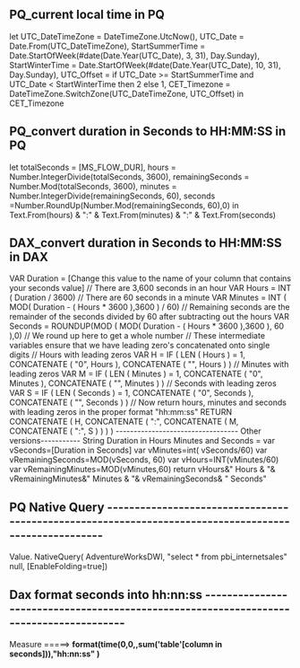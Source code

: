 ## PQ_current local time in PQ
let
  UTC_DateTimeZone = DateTimeZone.UtcNow(), 
  UTC_Date         = Date.From(UTC_DateTimeZone), 
  StartSummerTime  = Date.StartOfWeek(#date(Date.Year(UTC_Date), 3, 31), Day.Sunday), 
  StartWinterTime  = Date.StartOfWeek(#date(Date.Year(UTC_Date), 10, 31), Day.Sunday), 
  UTC_Offset       = if UTC_Date >= StartSummerTime and UTC_Date < StartWinterTime then 2 else 1, 
  CET_Timezone     = DateTimeZone.SwitchZone(UTC_DateTimeZone, UTC_Offset)
in
  CET_Timezone
  
## PQ_convert duration in Seconds to HH:MM:SS in PQ
let
            totalSeconds = [MS_FLOW_DUR],
            hours = Number.IntegerDivide(totalSeconds, 3600),
            remainingSeconds = Number.Mod(totalSeconds, 3600),
            minutes = Number.IntegerDivide(remainingSeconds, 60),
            seconds =Number.RoundUp(Number.Mod(remainingSeconds, 60),0)
        in
            Text.From(hours) & ":" & Text.From(minutes) & ":" & Text.From(seconds)



## DAX_convert duration in Seconds to HH:MM:SS in DAX

VAR Duration = [Change this value to the name of your column that contains your seconds value]
// There are 3,600 seconds in an hour
VAR Hours =
    INT ( Duration / 3600)
// There are 60 seconds in a minute
VAR Minutes =
    INT ( MOD( Duration - ( Hours * 3600 ),3600 ) / 60)
// Remaining seconds are the remainder of the seconds divided by 60 after subtracting out the hours 
VAR Seconds =
    ROUNDUP(MOD ( MOD( Duration - ( Hours * 3600 ),3600 ), 60 ),0) // We round up here to get a whole number
// These intermediate variables ensure that we have leading zero's concatenated onto single digits
// Hours with leading zeros
VAR H =
    IF ( LEN ( Hours ) = 1, 
        CONCATENATE ( "0", Hours ),
        CONCATENATE ( "", Hours )
      )
// Minutes with leading zeros
VAR M =
    IF (
        LEN ( Minutes ) = 1,
        CONCATENATE ( "0", Minutes ),
        CONCATENATE ( "", Minutes )
    )
// Seconds with leading zeros
VAR S =
    IF (
        LEN ( Seconds ) = 1,
        CONCATENATE ( "0", Seconds ),
        CONCATENATE ( "", Seconds )
    )
// Now return hours, minutes and seconds with leading zeros in the proper format "hh:mm:ss"
RETURN
    CONCATENATE (
        H,
        CONCATENATE ( ":", CONCATENATE ( M, CONCATENATE ( ":", S ) ) )
    )
---------------------------------- Other versions-----------
String Duration in Hours Minutes and Seconds = 
var vSeconds=[Duration in Seconds]
var vMinutes=int( vSeconds/60)
var vRemainingSeconds=MOD(vSeconds, 60)
var vHours=INT(vMinutes/60)
var vRemainingMinutes=MOD(vMinutes,60)
return
  vHours&" Hours & "&
  vRemainingMinutes&" Minutes & "& 
  vRemainingSeconds& " Seconds"
## PQ Native Query -----------------------------------------------------------------------------------------------------
Value. NativeQuery( AdventureWorksDWI, 
"select * from pbi_internetsales" 
null, [EnableFoIding=true])


##  Dax format seconds into hh:nn:ss ---------------------------------------------------------------------------------------
  Measure  =====> **format(time(0,0,,sum('table'[column in seconds])),"hh:**nn**:ss" )**
